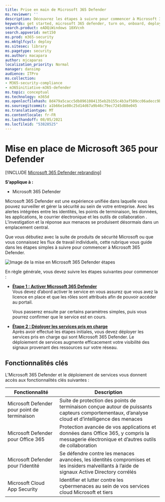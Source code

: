 ```yaml
---
title: Prise en main de Microsoft 365 Defender
ms.reviewer: ''
description: Découvrez les étapes à suivre pour commencer à Microsoft 365 Defender
keywords: get started, microsoft 365 defender, turn on, onboard, deploy
search.product: eADQiWindows 10XVcnh
search.appverid: met150
ms.prod: m365-security
ms.mktglfcycl: deploy
ms.sitesec: library
ms.pagetype: security
ms.author: macapara
author: mjcaparas
localization_priority: Normal
manager: dansimp
audience: ITPro
ms.collection:
- M365-security-compliance
- m365initiative-m365-defender
ms.topic: conceptual
ms.technology: m365d
ms.openlocfilehash: 8d479a5cacc5db8961084135eb2b155c4b3af509cc06adecc9b3c2c42688f7d8
ms.sourcegitcommit: a1b66e1e80c25d14d67a9b46c79ec7245d88e045
ms.translationtype: MT
ms.contentlocale: fr-FR
ms.lasthandoff: 08/05/2021
ms.locfileid: "53828525"
---
```

# <a name="get-started-with-microsoft-365-for-defender"></a>Mise en place de Microsoft 365 pour Defender

[!INCLUDE [Microsoft 365 Defender rebranding](../includes/microsoft-defender.md)]

**S’applique à :**
- Microsoft 365 Defender

Microsoft 365 Defender est une expérience unifiée dans laquelle vous pouvez surveiller et gérer la sécurité au sein de votre entreprise. Avec les alertes intégrées entre les identités, les points de terminaison, les données, les applications, le courrier électronique et les outils de collaboration . L’investigation et la réponse aux menaces se produisent désormais dans un emplacement central. 

Que vous débutiez avec la suite de produits de sécurité Microsoft ou que vous connaissez les flux de travail individuels, cette rubrique vous guide dans les étapes simples à suivre pour commencer à Microsoft 365 Defender.

![Image de la mise en Microsoft 365 Defender étapes](../../media/mtp/get-started-m365d.png)

En règle générale, vous devez suivre les étapes suivantes pour commencer :

- **[Étape 1 : Activer Microsoft 365 Defender](m365d-enable.md)** <br>
    Vous devez d’abord activer le service en vous assurez que vous avez la licence en place et que les rôles sont attribués afin de pouvoir accéder au portail. 

    Vous passerez ensuite par certains paramètres simples, puis vous pourrez confirmer que le service est en cours.

- **[Étape 2 : Déployer les services pris en charge](deploy-supported-services.md)** <br>
    Après avoir effectué les étapes initiales, vous devez déployer les services pris en charge qui sont Microsoft 365 Defender. Le déploiement de services augmente efficacement votre visibilité des signaux provenant des ressources sur votre réseau.


## <a name="key-capabilities"></a>Fonctionnalités clés
L’Microsoft 365 Defender et le déploiement de services vous donnent accès aux fonctionnalités clés suivantes :


| Fonctionnalité | Description |
| ------ | ------ |
| Microsoft Defender pour point de terminaison | Suite de protection des points de terminaison conçue autour de puissants capteurs comportementaux, d’analyse cloud et d’intelligence des menaces |
|Microsoft Defender pour Office 365 | Protection avancée de vos applications et données dans Office 365, y compris la messagerie électronique et d’autres outils de collaboration |
| Microsoft Defender pour l’identité | Se défendre contre les menaces avancées, les identités compromises et les insiders malveillants à l’aide de signaux Active Directory corrélés |
| Microsoft Cloud App Security | Identifier et lutter contre les cybermenaces au sein de vos services cloud Microsoft et tiers |





